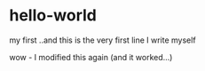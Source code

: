 # hello-world
my first
..and this is the very first line I write myself

wow - I modified this again (and it worked...)
